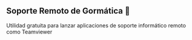 ## Soporte Remoto de Gormática 👋

Utilidad gratuita para lanzar aplicaciones de soporte informático remoto como Teamviewer
